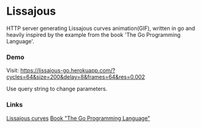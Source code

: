 # Lissajous

HTTP server generating Lissajous curves animation(GIF), written in go and heavily inspired by the example from the book 'The Go Programming Language'.

### Demo

Visit: https://lissajous-go.herokuapp.com/?cycles=64&size=200&delay=8&frames=64&res=0.002

Use query string to change parameters.

### Links

[Lissajous curves](https://en.wikipedia.org/wiki/Lissajous_curve)
[Book "The Go Programming Language"](https://books.google.pl/books/about/The_Go_Programming_Language.html?id=SJHvCgAAQBAJ&source=kp_cover&redir_esc=y)
